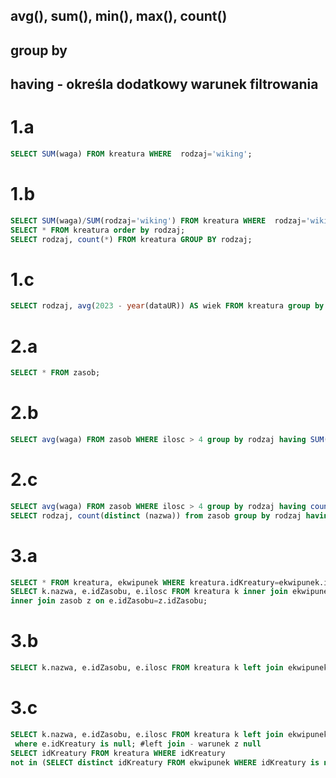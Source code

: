 ## avg(), sum(), min(), max(), count()
## group by
## having - określa dodatkowy warunek filtrowania

# 1.a
```sql
SELECT SUM(waga) FROM kreatura WHERE  rodzaj='wiking';
```
# 1.b
```sql
SELECT SUM(waga)/SUM(rodzaj='wiking') FROM kreatura WHERE  rodzaj='wiking';
SELECT * FROM kreatura order by rodzaj;
SELECT rodzaj, count(*) FROM kreatura GROUP BY rodzaj;
```
# 1.c
```sql
SELECT rodzaj, avg(2023 - year(dataUR)) AS wiek FROM kreatura group by rodzaj;
```
# 2.a 
```sql
SELECT * FROM zasob;
```
# 2.b
```sql
SELECT avg(waga) FROM zasob WHERE ilosc > 4 group by rodzaj having SUM(waga) > 10;
```
# 2.c
```sql
SELECT avg(waga) FROM zasob WHERE ilosc > 4 group by rodzaj having count(*) > 1;
SELECT rodzaj, count(distinct (nazwa)) from zasob group by rodzaj having count(*) > 1;
```
# 3.a
```sql
SELECT * FROM kreatura, ekwipunek WHERE kreatura.idKreatury=ekwipunek.idKreatury;
SELECT k.nazwa, e.idZasobu, e.ilosc FROM kreatura k inner join ekwipunek e on k.idKreatury=e.idKreatury
inner join zasob z on e.idZasobu=z.idZasobu;
```
# 3.b
```sql
SELECT k.nazwa, e.idZasobu, e.ilosc FROM kreatura k left join ekwipunek e on k.idKreatury=e.idKreatury;
```
# 3.c
```sql
SELECT k.nazwa, e.idZasobu, e.ilosc FROM kreatura k left join ekwipunek e on k.idKreatury=e.idKreatury
 where e.idKreatury is null; #left join - warunek z null
SELECT idKreatury FROM kreatura WHERE idKreatury
not in (SELECT distinct idKreatury FROM ekwipunek WHERE idKreatury is not null);
```

